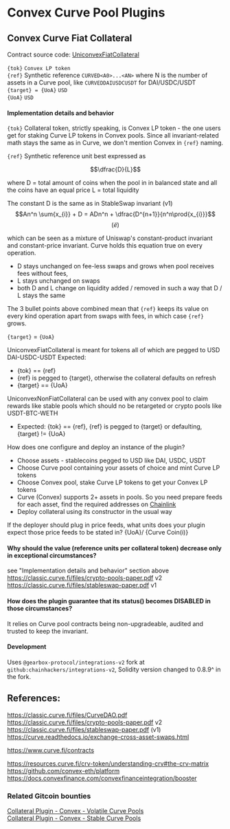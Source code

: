 # Convex Curve Pool Plugins

## Convex Curve Fiat Collateral

Contract source code: [UniconvexFiatCollateral](./UniconvexFiatCollateral.sol)

`{tok}` `Convex LP token`  
`{ref}` Synthetic reference `CURVED<A0>...<AN>` where N is the number of assets in a Curve pool, like `CURVEDDAIUSDCUSDT` for DAI/USDC/USDT  
`{target} = {UoA}` `USD`  
`{UoA}` `USD`

#### Implementation details and behavior

`{tok}` Collateral token, strictly speaking, is Convex LP token - the one users get for staking Curve LP tokens in Convex pools. Since all invariant-related math stays the same as in Curve, we don't mention Convex in `{ref}` naming.

`{ref}` Synthetic reference unit best expressed as 

$$\dfrac{D}{L}$$ 

where 
D = total amount of coins when the pool in in balanced state and all the coins have an equal price
L = total liquidity

The constant D is the same as in StableSwap invariant (v1) 
 $$An^n \sum{x_{i}} + D = ADn^n + \dfrac{D^{n+1}}{n^n\prod{x_{i}}}$$ $$(ё)$$

which can be seen as a mixture of Uniswap's constant-product invariant and constant-price invariant. Curve holds this equation true on every operation. 
* D stays unchanged on fee-less swaps and grows when pool receives fees without fees,
* L stays unchanged on swaps
* both D and L change on liquidity added / removed in such a way that D / L stays the same

The 3 bullet points above combined mean that `{ref}` keeps its value on every kind operation apart from swaps with fees, in which case `{ref}` grows. 


`{target}` = `{UoA}`

UniconvexFiatCollateral is meant for tokens all of which are pegged to USD  DAI-USDC-USDT
Expected: 
* {tok} == {ref}
* {ref} is pegged to {target}, otherwise the collateral defaults on refresh
* {target} == {UoA}

UniconvexNonFiatCollateral can be used with any convex pool to claim rewards like stable pools which should no be retargeted or crypto pools like USDT-BTC-WETH
* Expected: {tok} == {ref}, {ref} is pegged to {target} or defaulting, {target} != {UoA}

How does one configure and deploy an instance of the plugin?
- Choose assets - stablecoins pegged to USD like DAI, USDC, USDT
- Choose Curve pool containing your assets of choice and mint Curve LP tokens
- Choose Convex pool, stake Curve LP tokens to get your Convex LP tokens
- Curve (Convex) supports 2+ assets in pools. So you need prepare feeds for each asset, find the required addresses on [Chainlink](https://data.chain.link/ethereum/mainnet/stablecoins)
- Deploy collateral using its constructor in the usual way


If the deployer should plug in price feeds, what units does your plugin expect those price feeds to be stated in?
 {UoA}/ {Curve Coin(i)}

#### Why should the value (reference units per collateral token) decrease only in exceptional circumstances?
see "Implementation details and behavior" section above
https://classic.curve.fi/files/crypto-pools-paper.pdf   v2
https://classic.curve.fi/files/stableswap-paper.pdf     v1

#### How does the plugin guarantee that its status() becomes DISABLED in those circumstances?
It relies on Curve pool contracts being non-upgradeable, audited and trusted to keep the invariant.

#### Development
Uses `@gearbox-protocol/integrations-v2` fork at `github:chainhackers/integrations-v2`,
Solidity version changed to 0.8.9^ in the fork.


## References:

https://classic.curve.fi/files/CurveDAO.pdf  
https://classic.curve.fi/files/crypto-pools-paper.pdf   v2  
https://classic.curve.fi/files/stableswap-paper.pdf     (v1)  
https://curve.readthedocs.io/exchange-cross-asset-swaps.html

https://www.curve.fi/contracts

https://resources.curve.fi/crv-token/understanding-crv#the-crv-matrix  
https://github.com/convex-eth/platform  
https://docs.convexfinance.com/convexfinanceintegration/booster  

### Related Gitcoin bounties
[Collateral Plugin - Convex - Volatile Curve Pools
](https://gitcoin.co/issue/29515)   
[Collateral Plugin - Convex - Stable Curve Pools](https://gitcoin.co/issue/29516)

